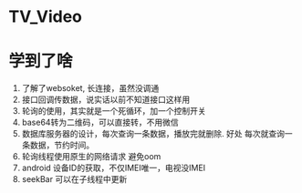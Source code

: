 # TV_Video

# 学到了啥
  1. 了解了websoket, 长连接，虽然没调通
  2. 接口回调传数据，说实话以前不知道接口这样用
  3. 轮询的使用，其实就是一个死循环，加一个控制开关
  4. base64转为二维码，可以直接转，不用微信
  5. 数据库服务器的设计，每次查询一条数据，播放完就删除. 好处 每次就查询一条数据，节约时间。
  6. 轮询线程使用原生的网络请求  避免oom
  7. android 设备ID的获取，不仅IMEI唯一，电视没IMEI
  8. seekBar 可以在子线程中更新
